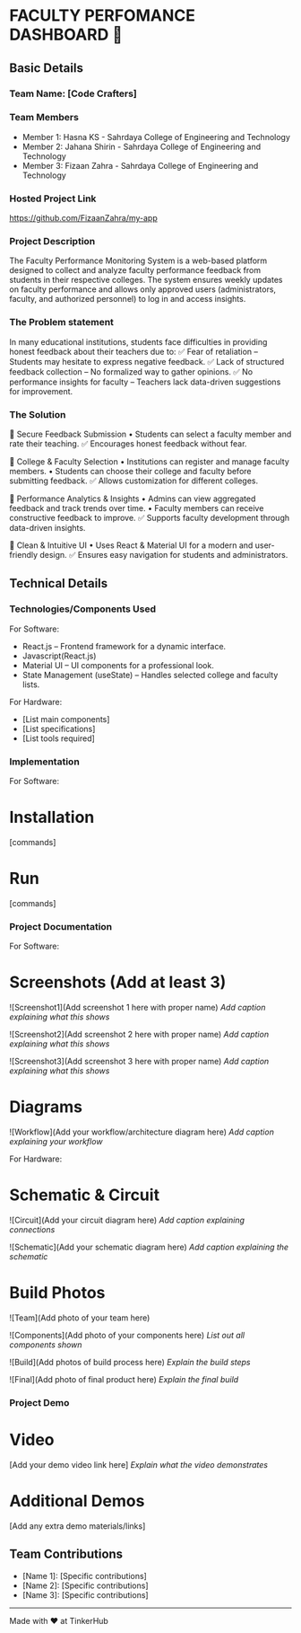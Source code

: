 # FACULTY PERFOMANCE DASHBOARD 🎯


## Basic Details
### Team Name: [Code Crafters]


### Team Members
- Member 1: Hasna KS - Sahrdaya College of Engineering and Technology
- Member 2: Jahana Shirin - Sahrdaya College of Engineering and Technology
- Member 3: Fizaan Zahra - Sahrdaya College of Engineering and Technology

### Hosted Project Link
https://github.com/FizaanZahra/my-app

### Project Description
The Faculty Performance Monitoring System is a web-based platform designed to collect and analyze faculty performance feedback from students in their respective colleges. The system ensures weekly updates on faculty performance and allows only approved users (administrators, faculty, and authorized personnel) to log in and access insights.

### The Problem statement
In many educational institutions, students face difficulties in providing honest feedback about their teachers due to:
✅ Fear of retaliation – Students may hesitate to express negative feedback.
✅ Lack of structured feedback collection – No formalized way to gather opinions.
✅ No performance insights for faculty – Teachers lack data-driven suggestions for improvement.


### The Solution
⿡ Secure Feedback Submission
	•	Students can select a faculty member and rate their teaching.
✅ Encourages honest feedback without fear.

⿢ College & Faculty Selection
	•	Institutions can register and manage faculty members.
	•	Students can choose their college and faculty before submitting feedback.
✅ Allows customization for different colleges.

⿣ Performance Analytics & Insights
	•	Admins can view aggregated feedback and track trends over time.
	•	Faculty members can receive constructive feedback to improve.
✅ Supports faculty development through data-driven insights.

⿤ Clean & Intuitive UI
	•	Uses React & Material UI for a modern and user-friendly design.
✅ Ensures easy navigation for students and administrators.

## Technical Details
### Technologies/Components Used
For Software:
- React.js – Frontend framework for a dynamic interface.
- Javascript(React.js)
- Material UI – UI components for a professional look.
- State Management (useState) – Handles selected college and faculty lists.

For Hardware:
- [List main components]
- [List specifications]
- [List tools required]

### Implementation
For Software:
# Installation
[commands]

# Run
[commands]

### Project Documentation
For Software:

# Screenshots (Add at least 3)
![Screenshot1](Add screenshot 1 here with proper name)
*Add caption explaining what this shows*

![Screenshot2](Add screenshot 2 here with proper name)
*Add caption explaining what this shows*

![Screenshot3](Add screenshot 3 here with proper name)
*Add caption explaining what this shows*

# Diagrams
![Workflow](Add your workflow/architecture diagram here)
*Add caption explaining your workflow*

For Hardware:

# Schematic & Circuit
![Circuit](Add your circuit diagram here)
*Add caption explaining connections*

![Schematic](Add your schematic diagram here)
*Add caption explaining the schematic*

# Build Photos
![Team](Add photo of your team here)


![Components](Add photo of your components here)
*List out all components shown*

![Build](Add photos of build process here)
*Explain the build steps*

![Final](Add photo of final product here)
*Explain the final build*

### Project Demo
# Video
[Add your demo video link here]
*Explain what the video demonstrates*

# Additional Demos
[Add any extra demo materials/links]

## Team Contributions
- [Name 1]: [Specific contributions]
- [Name 2]: [Specific contributions]
- [Name 3]: [Specific contributions]

---
Made with ❤️ at TinkerHub
